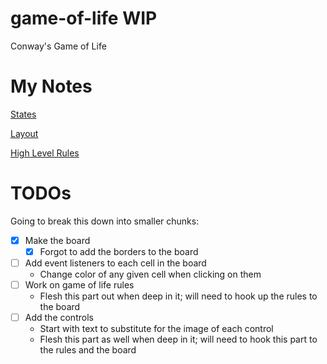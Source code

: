 # game-of-life WIP
Conway's Game of Life

# My Notes

[States](https://drive.google.com/file/d/0B9DrOVKPxr98b2xfREU3VzB3ZzE4ZlQxNGFzMnBaaHBfeTNz/view?usp=sharing)

[Layout](https://drive.google.com/file/d/0B9DrOVKPxr98clZmVjl6dnRVZGxnc29SY19nYUtSQnFtVTY0/view?usp=sharing)

[High Level Rules](https://drive.google.com/file/d/0B9DrOVKPxr98VGVRQTRIV2hHLXEzNmpHRFVUd25HYlVackVV/view?usp=sharing)

# TODOs

Going to break this down into smaller chunks:

- [x] Make the board
  - [x] Forgot to add the borders to the board
- [ ] Add event listeners to each cell in the board
  - Change color of any given cell when clicking on them
- [ ] Work on game of life rules
  - Flesh this part out when deep in it; will need to hook up the rules to the board
- [ ] Add the controls
  - Start with text to substitute for the image of each control
  - Flesh this part as well when deep in it; will need to hook this part to the rules and the board
